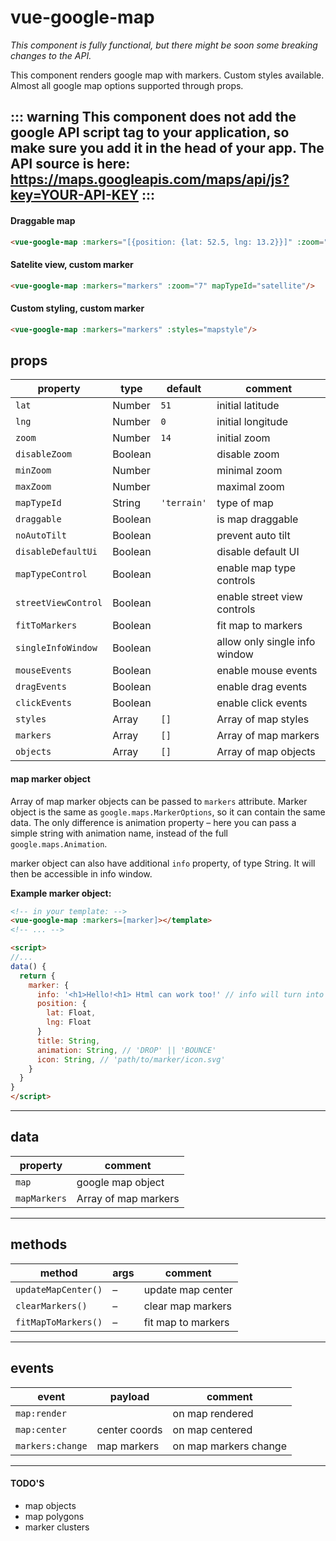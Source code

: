 
# vue-google-map

*This component is fully functional, but there might be soon some breaking changes to the API.*

This component renders google map with markers. Custom styles available. Almost all google map options supported through props.

::: warning
This component **does not** add the google API script tag to your application, so make sure you add it in the head of your app. The API source is here: https://maps.googleapis.com/maps/api/js?key=YOUR-API-KEY
:::
---

#### Draggable map
```html
<vue-google-map :markers="[{position: {lat: 52.5, lng: 13.2}}]" :zoom="7" draggable/>
```
#### Satelite view, custom marker
```html
<vue-google-map :markers="markers" :zoom="7" mapTypeId="satellite"/>
```
#### Custom styling, custom marker
```html
<vue-google-map :markers="markers" :styles="mapstyle"/>
```
## props

| property            | type    | default     | comment                       |
| ------------------- | ------- | ----------- | ----------------------------- |
| `lat`               | Number  | `51`        | initial latitude              |
| `lng`               | Number  | `0`         | initial longitude             |
| `zoom`              | Number  | `14`        | initial zoom                  |
| `disableZoom`       | Boolean |             | disable zoom                  |
| `minZoom`           | Number  |             | minimal zoom                  |
| `maxZoom`           | Number  |             | maximal zoom                  |
| `mapTypeId`         | String  | `'terrain'` | type of map                   |
| `draggable`         | Boolean |             | is map draggable              |
| `noAutoTilt`        | Boolean |             | prevent auto tilt             |
| `disableDefaultUi`  | Boolean |             | disable default UI            |
| `mapTypeControl`    | Boolean |             | enable map type controls      |
| `streetViewControl` | Boolean |             | enable street view controls   |
| `fitToMarkers`      | Boolean |             | fit map to markers            |
| `singleInfoWindow`  | Boolean |             | allow only single info window |
| `mouseEvents`       | Boolean |             | enable mouse events           |
| `dragEvents`        | Boolean |             | enable drag events            |
| `clickEvents`       | Boolean |             | enable click events           |
| `styles`            | Array   | `[]`        | Array of map styles           |
| `markers`           | Array   | `[]`        | Array of map markers          |
| `objects`           | Array   | `[]`        | Array of map objects          |

#### map marker object

Array of map marker objects can be passed to `markers` attribute. Marker object is the same as `google.maps.MarkerOptions`, so it can contain the same data. The only difference is animation property – here you can pass a simple string with animation name, instead of the full `google.maps.Animation`.

marker object can also have additional `info` property, of type String. It will then be accessible in info window.

__Example marker object:__

```html
<!-- in your template: -->
<vue-google-map :markers=[marker]></template>
<!-- ... -->

<script>
//...
data() {
  return {
    marker: {
      info: '<h1>Hello!<h1> Html can work too!' // info will turn into infowindow
      position: {
        lat: Float,
        lng: Float
      }
      title: String,
      animation: String, // 'DROP' || 'BOUNCE'
      icon: String, // 'path/to/marker/icon.svg'
    }
  }
}
</script>
```



---

## data

| property     | comment              |
| ------------ | -------------------- |
| `map`        | google map object    |
| `mapMarkers` | Array of map markers |



---

## methods

| method              | args | comment            |
| ------------------- | ---- | ------------------ |
| `updateMapCenter()` | –    | update map center  |
| `clearMarkers()`    | –    | clear map markers  |
| `fitMapToMarkers()` | –    | fit map to markers |



---

## events

| event            | payload       | comment               |
| ---------------- | ------------- | --------------------- |
| `map:render`     |               | on map rendered       |
| `map:center`     | center coords | on map centered       |
| `markers:change` | map markers   | on map markers change |



---

#### TODO'S

- map objects
- map polygons
- marker clusters

